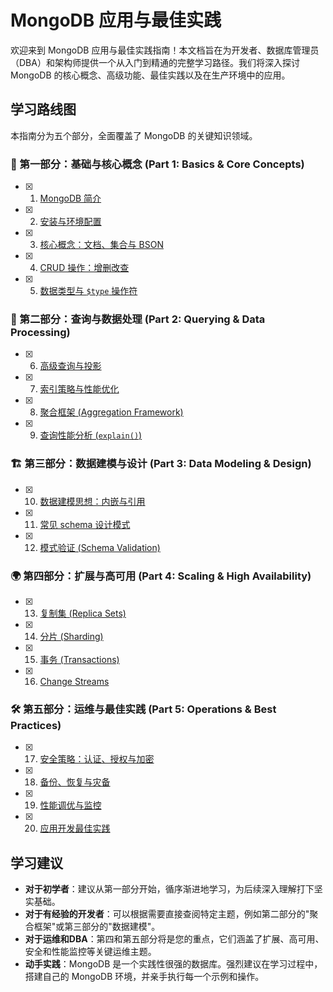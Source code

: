 # MongoDB 应用与最佳实践

欢迎来到 MongoDB 应用与最佳实践指南！本文档旨在为开发者、数据库管理员（DBA）和架构师提供一个从入门到精通的完整学习路径。我们将深入探讨 MongoDB 的核心概念、高级功能、最佳实践以及在生产环境中的应用。

## 学习路线图

本指南分为五个部分，全面覆盖了 MongoDB 的关键知识领域。

### 🚀 第一部分：基础与核心概念 (Part 1: Basics & Core Concepts)

- [x] 1. [MongoDB 简介](./introduction.md)
- [x] 2. [安装与环境配置](./installation.md)
- [x] 3. [核心概念：文档、集合与 BSON](./core-concepts.md)
- [x] 4. [CRUD 操作：增删改查](./crud-operations.md)
- [x] 5. [数据类型与 `$type` 操作符](./data-types.md)

### 🔎 第二部分：查询与数据处理 (Part 2: Querying & Data Processing)

- [x] 6. [高级查询与投影](./advanced-queries.md)
- [x] 7. [索引策略与性能优化](./indexing.md)
- [x] 8. [聚合框架 (Aggregation Framework)](./aggregation.md)
- [x] 9. [查询性能分析 (`explain()`)](./query-performance.md)

### 🏗️ 第三部分：数据建模与设计 (Part 3: Data Modeling & Design)

- [x] 10. [数据建模思想：内嵌与引用](./data-modeling.md)
- [x] 11. [常见 schema 设计模式](./schema-design-patterns.md)
- [x] 12. [模式验证 (Schema Validation)](./schema-validation.md)

### 🌍 第四部分：扩展与高可用 (Part 4: Scaling & High Availability)

- [x] 13. [复制集 (Replica Sets)](./replication.md)
- [x] 14. [分片 (Sharding)](./sharding.md)
- [x] 15. [事务 (Transactions)](./transactions.md)
- [x] 16. [Change Streams](./change-streams.md)

### 🛠️ 第五部分：运维与最佳实践 (Part 5: Operations & Best Practices)

- [x] 17. [安全策略：认证、授权与加密](./security.md)
- [x] 18. [备份、恢复与灾备](./backup-restore.md)
- [x] 19. [性能调优与监控](./performance-tuning.md)
- [x] 20. [应用开发最佳实践](./app-best-practices.md)

## 学习建议

- **对于初学者**：建议从第一部分开始，循序渐进地学习，为后续深入理解打下坚实基础。
- **对于有经验的开发者**：可以根据需要直接查阅特定主题，例如第二部分的"聚合框架"或第三部分的"数据建模"。
- **对于运维和DBA**：第四和第五部分将是您的重点，它们涵盖了扩展、高可用、安全和性能监控等关键运维主题。
- **动手实践**：MongoDB 是一个实践性很强的数据库。强烈建议在学习过程中，搭建自己的 MongoDB 环境，并亲手执行每一个示例和操作。 